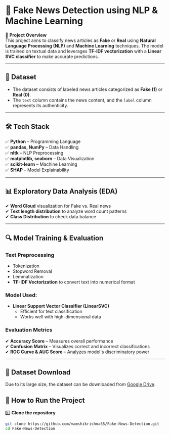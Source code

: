 # 📰 Fake News Detection using NLP & Machine Learning  

🚀 **Project Overview**  
This project aims to classify news articles as **Fake** or **Real** using **Natural Language Processing (NLP)** and **Machine Learning** techniques. The model is trained on textual data and leverages **TF-IDF vectorization** with a **Linear SVC classifier** to make accurate predictions.

---

## 📂 Dataset  
- The dataset consists of labeled news articles categorized as **Fake (1)** or **Real (0)**.  
- The `text` column contains the news content, and the `label` column represents its authenticity.  

---

## 🛠️ Tech Stack  
✅ **Python** – Programming Language  
✅ **pandas, NumPy** – Data Handling  
✅ **nltk** – NLP Preprocessing  
✅ **matplotlib, seaborn** – Data Visualization  
✅ **scikit-learn** – Machine Learning  
✅ **SHAP** – Model Explainability  

---

## 📊 Exploratory Data Analysis (EDA)  
✔ **Word Cloud** visualization for Fake vs. Real news  
✔ **Text length distribution** to analyze word count patterns  
✔ **Class Distribution** to check data balance  

---

## 🔍 Model Training & Evaluation  
### **Text Preprocessing**  
- Tokenization  
- Stopword Removal  
- Lemmatization  
- **TF-IDF Vectorization** to convert text into numerical format  

### **Model Used:**  
- **Linear Support Vector Classifier (LinearSVC)**  
  - Efficient for text classification  
  - Works well with high-dimensional data  

### **Evaluation Metrics**  
✔ **Accuracy Score** – Measures overall performance  
✔ **Confusion Matrix** – Visualizes correct and incorrect classifications  
✔ **ROC Curve & AUC Score** – Analyzes model's discriminatory power  

---
## 📂 Dataset Download
Due to its large size, the dataset can be downloaded from [Google Drive](https://drive.google.com/file/d/1kUyHhhZEU998eWRo_yLoyKlNuhmTrDXB/view?usp=sharing).


## 📌 How to Run the Project  
1️⃣ **Clone the repository**  
```bash
git clone https://github.com/vamshikrishna55/Fake-News-Detection.git
cd Fake-News-Detection
